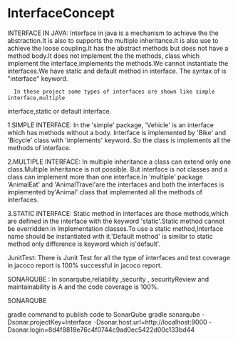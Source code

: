 # InterfaceConcept

INTERFACE IN JAVA:
          Interface in java is a mechanism to achieve the the abstraction.It is also to
supports the multiple inheritance.It is also use to achieve the loose coupling.It 
has the  abstract methods but does not have a method body.It does not implement the the 
methods, class which implement the interface,implements the methods.We cannot instantiate 
the interfaces.We have static and default method in interface. The syntax of  is
"interface" keyword.

      In these project some types of interfaces are shown like simple interface,multiple 
interface,static or default interface.

1.SIMPLE INTERFACE:
        In the 'simple' package, 'Vehicle' is an interface which has  methods without a body.
Interface is implemented by 'Bike' and 'Bicycle' class with 'implements' keyword. So the class 
is implements all the methods of interface.

2.MULTIPLE INTERFACE: 
       In multiple inheritance a class can extend only one class.Multiple inheritance is not possible.
But interface is not classes and a class can implement more than one interface.In 'multiple' package
'AnimalEat' and 'AnimalTravel'are the interfaces and both the interfaces is implemented by'Animal' 
class that implemented all the methods of interfaces.

3.STATIC INTERFACE:
      Static method in interfaces are those methods,which are defined in the interface with the 
keyword 'static'.Static method cannot be overridden in Implementation classes.To use a static
 method,Interface name should be instantiated with it.'Default method' is similar to static
  method only difference is keyword which is'default'.

JunitTest:
     There is Junit Test for all the type of interfaces and test coverage in jacoco report is 100% 
successful in jacoco report.

       
  SONARQUBE :
          In sonarqube,reliability ,security , securityReview and maintainability is A and 
the code coverage is 100%. 


SONARQUBE 

gradle command to publish code to SonarQube
gradle sonarqube 
  -Dsonar.projectKey=Interface 
  -Dsonar.host.url=http://localhost:9000 
  -Dsonar.login=8d4f8818e76c4f0744c9ad0ec5422d00c133bd44
